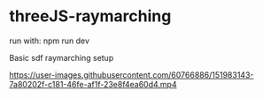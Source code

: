 # threeJS-raymarching

run with: npm run dev

Basic sdf raymarching setup



https://user-images.githubusercontent.com/60766886/151983143-7a80202f-c181-46fe-af1f-23e8f4ea60d4.mp4

